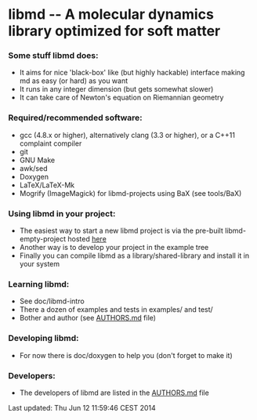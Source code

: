 libmd -- A molecular dynamics library optimized for soft matter 
=======

### Some stuff libmd does:
  * It aims for nice 'black-box' like (but highly hackable) interface making md as easy (or hard) as you want
  * It runs in any integer dimension (but gets somewhat slower)
  * It can take care of Newton's equation on Riemannian geometry

### Required/recommended software:
  * gcc (4.8.x or higher), alternatively clang (3.3 or higher), or a C++11 complaint compiler
  * git
  * GNU Make
  * awk/sed 
  * Doxygen
  * LaTeX/LaTeX-Mk
  * Mogrify (ImageMagick) for libmd-projects using BaX (see tools/BaX)

### Using libmd in your project:
  * The easiest way to start a new libmd project is via the pre-built libmd-empty-project hosted [here](https://bitbucket.org/softmatter/empty-libmd-project)
  * Another way is to develop your project in the example tree
  * Finally you can compile libmd as a library/shared-library and install it in your system

### Learning libmd:
  * See doc/libmd-intro
  * There a dozen of examples and tests in examples/ and test/
  * Bother and author (see [AUTHORS.md](AUTHORS.md) file)

### Developing libmd: 
  * For now there is doc/doxygen to help you (don't forget to make it)

### Developers:
  * The developers of libmd are listed in the [AUTHORS.md](AUTHORS.md) file



Last updated: Thu Jun 12 11:59:46 CEST 2014
